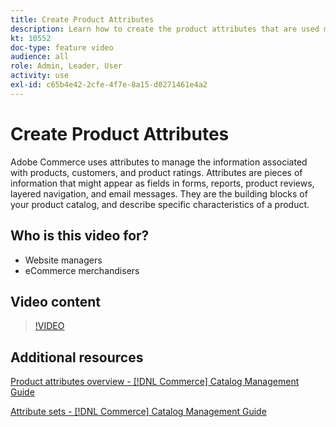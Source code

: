 ```yaml
---
title: Create Product Attributes
description: Learn how to create the product attributes that are used manage the information associated with products, customers, and product ratings.
kt: 10552
doc-type: feature video
audience: all
role: Admin, Leader, User
activity: use
exl-id: c65b4e42-2cfe-4f7e-8a15-d0271461e4a2
---
```

# Create Product Attributes

Adobe Commerce uses attributes to manage the information associated with products, customers, and product ratings. Attributes are pieces of information that might appear as fields in forms, reports, product reviews, layered navigation, and email messages. They are the building blocks of your product catalog, and describe specific characteristics of a product. 

## Who is this video for?

- Website managers
- eCommerce merchandisers

## Video content

>[!VIDEO](https://video.tv.adobe.com/v/343749?quality=12&learn=on)

## Additional resources

[Product attributes overview - [!DNL Commerce] Catalog Management Guide](https://experienceleague.adobe.com/docs/commerce-admin/catalog/product-attributes/product-attributes.html)

[Attribute sets - [!DNL Commerce] Catalog Management Guide](https://experienceleague.adobe.com/docs/commerce-admin/catalog/product-attributes/create/attribute-sets.html)
